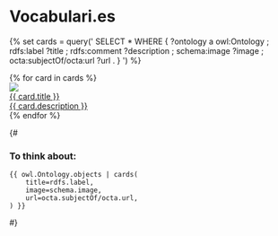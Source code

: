 # Vocabulari.es

{% set cards = query('
    SELECT * WHERE {
        ?ontology
            a owl:Ontology ;
            rdfs:label ?title ;
            rdfs:comment ?description ;
            schema:image ?image ;
            octa:subjectOf/octa:url ?url .
    }
') %}

<div class="ui four cards">
{% for card in cards %}
    <a class="ui raised card" href="{{ card.url }}">
        <div class="image">
            <img src="{{ card.image }}" />
        </div>
        <div class="content">
            <div class="header">{{ card.title }}</div>
            <div class="description">{{ card.description }}</div>
        </div>
    </a>
{% endfor %}
</div>

{#
### To think about:

```jinja2
{{ owl.Ontology.objects | cards(
    title=rdfs.label,
    image=schema.image,
    url=octa.subjectOf/octa.url,
) }}
```
#}
